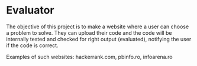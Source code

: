 # Evaluator

The objective of this project is to make a website where a user can choose a problem to solve. They can upload their code and the code will be internally tested and checked for right output (evaluated), notifying the user if the code is correct. 

Examples of such websites: hackerrank.com, pbinfo.ro, infoarena.ro
